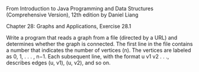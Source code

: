 From Introduction to Java Programming and Data Structures (Comprehensive Version), 12th edition by Daniel Liang

Chapter 28: Graphs and Applications, Exercise 28.1

Write a program that reads a graph from a file (directed by a URL) and determines whether the graph is connected. The first line in the file contains a number that indicates the number of vertices (n). The vertices are labeled as 0, 1, . . . , n−1. Each subsequent line, with the format u v1 v2 . . ., describes edges (u, v1), (u, v2), and so on.
